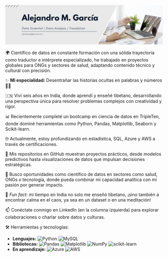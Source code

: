 ![](https://github.com/alexkhype/alexkhype/blob/main/github-header-banner.jpg)

🌍 Científico de datos en constante formación con una sólida trayectoria como traductor e intérprete especializado, he trabajado en proyectos globales para ONGs y sectores de salud, adaptando contenido técnico y cultural con precisión. 

✨ **Mi especialidad:** Desentrañar las historias ocultas en palabras y números 🕵️‍♂️

🇮🇳 Viví seis años en India, donde aprendí y enseñé tibetano, desarrollando una perspectiva única para resolver problemas complejos con creatividad y rigor.

📊 Recientemente completé un bootcamp en ciencia de datos en TripleTen, donde dominé herramientas como Python, Pandas, Matplotlib, Seaborn y Scikit-learn. 

🤓 Actualmente, estoy profundizando en estadística, SQL, Azure y AWS a través de certificaciones. 

📙 Mis repositorios en GitHub muestran proyectos prácticos, desde modelos predictivos hasta visualizaciones de datos que impulsan decisiones estratégicas.

🔬 Busco oportunidades como científico de datos en sectores como salud, ONGs o tecnología, donde pueda combinar mi capacidad analítica con mi pasión por generar impacto. 

🧘 *Fun fact*: mi tiempo en India no solo me enseñó tibetano, ¡sino también a encontrar calma en el caos, ya sea en un dataset o en una meditación!

📫 Conéctate conmigo en LinkedIn (en la columna izquierda) para explorar colaboraciones o charlar sobre datos y culturas.

🛠️ Herramientas y tecnologías:
- **Lenguajes:** ![Python](https://img.shields.io/badge/python-3670A0?style=for-the-badge&logo=python&logoColor=ffdd54) ![MySQL](https://img.shields.io/badge/mysql-4479A1.svg?style=for-the-badge&logo=mysql&logoColor=white)
- **Bibliotecas:**  ![Pandas](https://img.shields.io/badge/pandas-%23150458.svg?style=for-the-badge&logo=pandas&logoColor=white) ![Matplotlib](https://img.shields.io/badge/Matplotlib-%23ffffff.svg?style=for-the-badge&logo=Matplotlib&logoColor=black) ![NumPy](https://img.shields.io/badge/numpy-%23013243.svg?style=for-the-badge&logo=numpy&logoColor=white) ![scikit-learn](https://img.shields.io/badge/scikit--learn-%23F7931E.svg?style=for-the-badge&logo=scikit-learn&logoColor=white)
- **En aprendizaje:** ![Azure](https://img.shields.io/badge/azure-%230072C6.svg?style=for-the-badge&logo=microsoftazure&logoColor=white) ![AWS](https://img.shields.io/badge/AWS-%23FF9900.svg?style=for-the-badge&logo=amazon-aws&logoColor=white)
